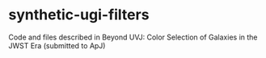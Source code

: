 # synthetic-ugi-filters
Code and files described in Beyond UVJ: Color Selection of Galaxies in the JWST Era (submitted to ApJ)

